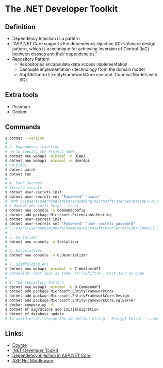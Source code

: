 # The .NET Developer Toolkit

## Definition
* Dependency Injection is a pattern
* "ASP.NET Core supports the dependency injection (DI) software design pattern, which is a technique for achieving Inversion of Control (IoC) between classes and their dependencies."
* Repository Pattern
  * Repositories encapsulate data access implementation
  * Decouple implementation / technology from the domain model
  * AppDbContext: EntityFrameworkCore concept. Connect Models with SQL


## Extra tools
* Postman
* Docker
<!-- * DBeaver -->


## Commands
```Bash
$ dotnet --version
#
# 2. Dependency Injection
# -n to specify the Project name
$ dotnet new webapi -minimal -n DiApi
$ dotnet new webapi -minimal -n UserApi
# cd DiApi
$ dotnet watch
$ dotnet run
#
# 4. User Secrets
# Secrete storate
$ dotnet user-secrets init
$ dotnet user-secrets set "Password" "ususu"
# Path C:\Users\username\AppData\Roaming\Microsoft\UserSecrets\DDT-US_6f6f9190-95e9-4a80-9597-068cff308a02
# $ dotnet dev-certs https --trust
$ dotnet new console -n CommandConfig
$ dotnet add package Microsoft.Extensions.Hosting
$ dotnet user-secrets init
$ dotnet user-secrets set "Password" "user secrets password"
# C:\Users\username\AppData\Roaming\Microsoft\UserSecrets\DDT-CONSOLE_796f707c-506f-45f0-a9f2-a0530e4d1e6c
# 
# 5. Serializer
$ dotnet new console -n Serializer
# 
# 6. Deserializer
$ dotnet new console -n 6.Deserializer
# 
# 7. Scaffolding API
$ dotnet new webapi -minimal -n 7.WeatherAPI
# Extension: Past JSon as Code. Ctrl+Shift+P - Past Json as Code
#
# 8. The repository Pattern
$ dotnet new webapi -minimal -n 8.CommandAPI
$ dotnet add package Microsoft.EntityFrameworkCore
$ dotnet add package Microsoft.EntityFrameworkCore.Design
$ dotnet add package Microsoft.EntityFrameworkCore.SqlServer
$ docker compose up -d
$ dotnet ef migrations add initialmigration
$ dotnet ef database update
# To avoid error, change the connection string - Encrypt-False: '...por uma autoridade que não é de confiança' // Encrypt: https://stackoverflow.com/questions/17615260/the-certificate-chain-was-issued-by-an-authority-that-is-not-trusted-when-conn

```

## Links:
* [Course](https://www.youtube.com/watch?v=Rqz9XiSqH3E)
* [.NET Developer Toolkit](https://lesjackson.net/course/dotnet-developer-toolkit)
* [Dependency injection in ASP.NET Core](https://learn.microsoft.com/en-us/aspnet/core/fundamentals/dependency-injection?view=aspnetcore-6.0)
* [ASP.Net Middleware](https://learn.microsoft.com/en-us/aspnet/core/fundamentals/middleware/?view=aspnetcore-7.0)
